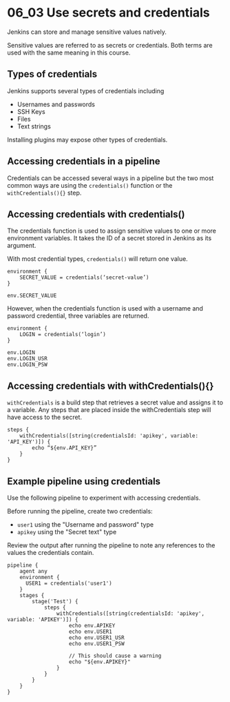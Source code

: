 # 06_03 Use secrets and credentials
Jenkins can store and manage sensitive values natively.

Sensitive values are referred to as secrets or credentials.  Both terms are used with the same meaning in this course.

## Types of credentials
Jenkins supports several types of credentials including
- Usernames and passwords
- SSH Keys
- Files
- Text strings

Installing plugins may expose other types of credentials.

## Accessing credentials in a pipeline
Credentials can be accessed several ways in a pipeline but the two most common ways are using the `credentials()` function or the `withCredentials(){}` step.

## Accessing credentials with credentials()
The credentials function is used to assign sensitive values to one or more environment variables.  It takes the ID of a secret stored in Jenkins as its argument.

With most credential types, `credentials()` will return one value.
```
environment {
    SECRET_VALUE = credentials(‘secret-value’)
}

env.SECRET_VALUE 
```

However, when the credentials function is used with a username and password credential, three variables are returned.

```
environment {
    LOGIN = credentials(‘login’)
}

env.LOGIN
env.LOGIN_USR
env.LOGIN_PSW
```


## Accessing credentials with withCredentials(){}
`withCredentials` is a build step that retrieves a secret value and assigns it to a variable.  Any steps that are placed inside the withCredentials step will have access to the secret.

```
steps {
    withCredentials([string(credentialsId: 'apikey', variable: 'API_KEY')]) {
        echo “${env.API_KEY}”
    }
}
```

## Example pipeline using credentials
Use the following pipeline to experiment with accessing credentials.  

Before running the pipeline, create two credentials:

- `user1` using the "Username and password" type
- `apikey` using the "Secret text" type
  
Review the output after running the pipeline to note any references to the values the credentials contain.

```Jenkinsfile
pipeline {
    agent any
    environment {
      USER1 = credentials('user1')
    }
    stages {
        stage('Test') {
            steps {
                withCredentials([string(credentialsId: 'apikey', variable: 'APIKEY')]) {
                    echo env.APIKEY
                    echo env.USER1
                    echo env.USER1_USR
                    echo env.USER1_PSW

                    // This should cause a warning
                    echo "${env.APIKEY}"
                }
            }
        }
    }
}
```